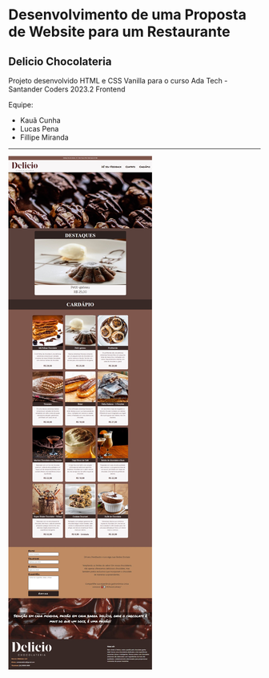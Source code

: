 # Desenvolvimento de uma Proposta de Website para um Restaurante

## Delicio Chocolateria

Projeto desenvolvido HTML e CSS Vanilla para o curso Ada Tech - Santander Coders 2023.2 Frontend

Equipe:
- Kauã Cunha
- Lucas Pena
- Fillipe Miranda

---

![screenshot](https://raw.githubusercontent.com/Kaua-da-Cunha-Rodrigues/Projeto_Ada-Catalogo/main/src/screens/screen.jpg)